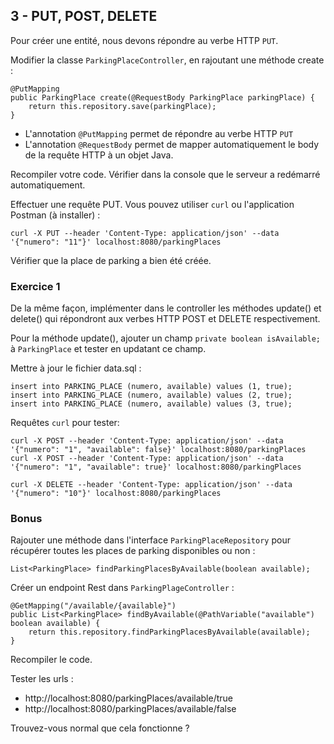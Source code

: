 ## 3 - PUT, POST, DELETE
Pour créer une entité, nous devons répondre au verbe HTTP `PUT`.

Modifier la classe `ParkingPlaceController`, en rajoutant une méthode create :
```
@PutMapping
public ParkingPlace create(@RequestBody ParkingPlace parkingPlace) {
    return this.repository.save(parkingPlace);
}
```
- L'annotation `@PutMapping` permet de répondre au verbe HTTP `PUT`
- L'annotation  `@RequestBody` permet de mapper automatiquement le body de la requête HTTP à un objet Java.

Recompiler votre code. Vérifier dans la console que le serveur a redémarré automatiquement.

Effectuer une requête PUT. Vous pouvez utiliser `curl` ou l'application Postman (à installer) :
```
curl -X PUT --header 'Content-Type: application/json' --data '{"numero": "11"}' localhost:8080/parkingPlaces
```

Vérifier que la place de parking a bien été créée.

### Exercice 1
De la même façon, implémenter dans le controller les méthodes update() et delete() qui répondront aux verbes HTTP POST et DELETE respectivement.

Pour la méthode update(), ajouter un champ `private boolean isAvailable;` à `ParkingPlace` et tester en updatant ce champ.

Mettre à jour le fichier data.sql :
```
insert into PARKING_PLACE (numero, available) values (1, true);
insert into PARKING_PLACE (numero, available) values (2, true);
insert into PARKING_PLACE (numero, available) values (3, true);
```

Requêtes `curl` pour tester:
```
curl -X POST --header 'Content-Type: application/json' --data '{"numero": "1", "available": false}' localhost:8080/parkingPlaces
curl -X POST --header 'Content-Type: application/json' --data '{"numero": "1", "available": true}' localhost:8080/parkingPlaces

curl -X DELETE --header 'Content-Type: application/json' --data '{"numero": "10"}' localhost:8080/parkingPlaces
```

### Bonus
Rajouter une méthode dans l'interface `ParkingPlaceRepository` pour récupérer toutes les places de parking disponibles ou non  :
```
List<ParkingPlace> findParkingPlacesByAvailable(boolean available);
```

Créer un endpoint Rest dans `ParkingPlageController` : 
```
@GetMapping("/available/{available}")
public List<ParkingPlace> findByAvailable(@PathVariable("available") boolean available) {
    return this.repository.findParkingPlacesByAvailable(available);
}
```

Recompiler le code.

Tester les urls : 
- http://localhost:8080/parkingPlaces/available/true
- http://localhost:8080/parkingPlaces/available/false

Trouvez-vous normal que cela fonctionne ?
